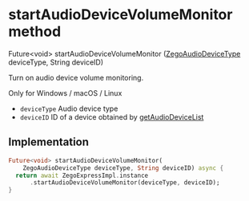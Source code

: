 


# startAudioDeviceVolumeMonitor method








Future&lt;void> startAudioDeviceVolumeMonitor
([ZegoAudioDeviceType](../../zego_uikit_prebuilt_live_audio_room/ZegoAudioDeviceType.md) deviceType, String deviceID)





<p>Turn on audio device volume monitoring.</p>
<p>Only for Windows / macOS / Linux</p>
<ul>
<li><code>deviceType</code> Audio device type</li>
<li><code>deviceID</code> ID of a device obtained by <a href="../../zego_uikit_prebuilt_live_audio_room/ZegoExpressEngineDevice/getAudioDeviceList.md">getAudioDeviceList</a></li>
</ul>



## Implementation

```dart
Future<void> startAudioDeviceVolumeMonitor(
    ZegoAudioDeviceType deviceType, String deviceID) async {
  return await ZegoExpressImpl.instance
      .startAudioDeviceVolumeMonitor(deviceType, deviceID);
}
```







